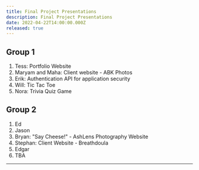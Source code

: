 ```yaml
---
title: Final Project Presentations
description: Final Project Presentations
date: 2022-04-22T14:00:00.000Z
released: true
---
```


## Group 1
1. Tess: Portfolio Website
2. Maryam and Maha: Client website - ABK Photos
3. Erik: Authentication API for application security
5. Will: Tic Tac Toe
6. Nora: Trivia Quiz Game

## Group 2
1. Ed
2. Jason
3. Bryan: "Say Cheese!" - AshLens Photography Website
4. Stephan: Client Website - Breathdoula
5. Edgar
6. TBA

---